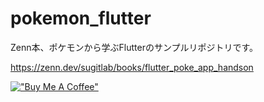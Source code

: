 # pokemon_flutter

Zenn本、ポケモンから学ぶFlutterのサンプルリポジトリです。

https://zenn.dev/sugitlab/books/flutter_poke_app_handson

[!["Buy Me A Coffee"](https://www.buymeacoffee.com/assets/img/custom_images/orange_img.png)](https://www.buymeacoffee.com/sugitlab)
